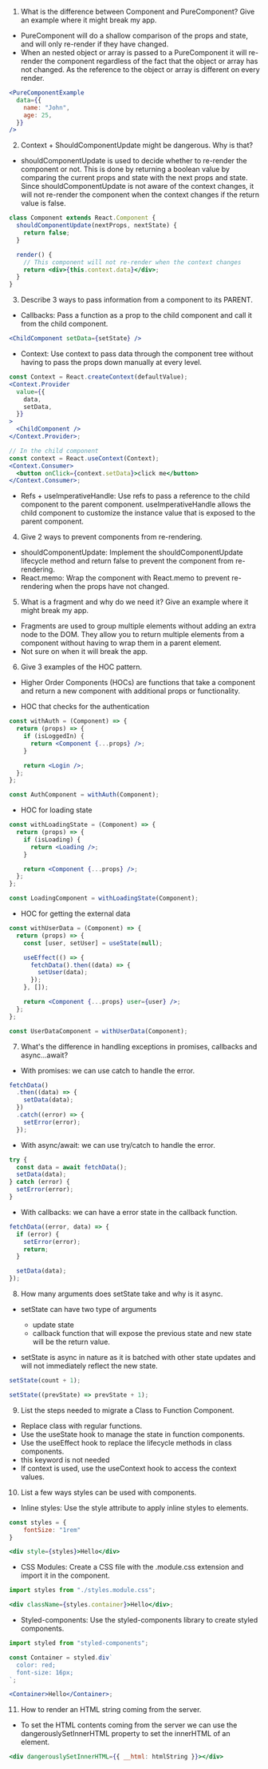 1. What is the difference between Component and PureComponent? Give an example where it might break my app.

- PureComponent will do a shallow comparison of the props and state, and will only re-render if they have changed.
- When an nested object or array is passed to a PureComponent it will re-render the component regardless of the fact that the object or array has not changed. As the reference to the object or array is different on every render.

```jsx
<PureComponentExample
  data={{
    name: "John",
    age: 25,
  }}
/>
```

2. Context + ShouldComponentUpdate might be dangerous. Why is that?

- shouldComponentUpdate is used to decide whether to re-render the component or not. This is done by returning a boolean value by comparing the current props and state with the next props and state. Since shouldComponentUpdate is not aware of the context changes, it will not re-render the component when the context changes if the return value is false.

```jsx
class Component extends React.Component {
  shouldComponentUpdate(nextProps, nextState) {
    return false;
  }

  render() {
    // This component will not re-render when the context changes
    return <div>{this.context.data}</div>;
  }
}
```

3. Describe 3 ways to pass information from a component to its PARENT.

- Callbacks: Pass a function as a prop to the child component and call it from the child component.

```jsx
<ChildComponent setData={setState} />
```

- Context: Use context to pass data through the component tree without having to pass the props down manually at every level.

```jsx
const Context = React.createContext(defaultValue);
<Context.Provider
  value={{
    data,
    setData,
  }}
>
  <ChildComponent />
</Context.Provider>;

// In the child component
const context = React.useContext(Context);
<Context.Consumer>
  <button onClick={context.setData}>click me</button>
</Context.Consumer>;
```

- Refs + useImperativeHandle: Use refs to pass a reference to the child component to the parent component. useImperativeHandle allows the child component to customize the instance value that is exposed to the parent component.

4. Give 2 ways to prevent components from re-rendering.

- shouldComponentUpdate: Implement the shouldComponentUpdate lifecycle method and return false to prevent the component from re-rendering.
- React.memo: Wrap the component with React.memo to prevent re-rendering when the props have not changed.

5. What is a fragment and why do we need it? Give an example where it might break my app.

- Fragments are used to group multiple elements without adding an extra node to the DOM. They allow you to return multiple elements from a component without having to wrap them in a parent element.
- Not sure on when it will break the app.

6. Give 3 examples of the HOC pattern.

- Higher Order Components (HOCs) are functions that take a component and return a new component with additional props or functionality.

- HOC that checks for the authentication

```jsx
const withAuth = (Component) => {
  return (props) => {
    if (isLoggedIn) {
      return <Component {...props} />;
    }

    return <Login />;
  };
};

const AuthComponent = withAuth(Component);
```

- HOC for loading state

```jsx
const withLoadingState = (Component) => {
  return (props) => {
    if (isLoading) {
      return <Loading />;
    }

    return <Component {...props} />;
  };
};

const LoadingComponent = withLoadingState(Component);
```

- HOC for getting the external data

```jsx
const withUserData = (Component) => {
  return (props) => {
    const [user, setUser] = useState(null);

    useEffect(() => {
      fetchData().then((data) => {
        setUser(data);
      });
    }, []);

    return <Component {...props} user={user} />;
  };
};

const UserDataComponent = withUserData(Component);
```

7. What's the difference in handling exceptions in promises, callbacks and async...await?

- With promises: we can use catch to handle the error.

```jsx
fetchData()
  .then((data) => {
    setData(data);
  })
  .catch((error) => {
    setError(error);
  });
```

- With async/await: we can use try/catch to handle the error.

```jsx
try {
  const data = await fetchData();
  setData(data);
} catch (error) {
  setError(error);
}
```

- With callbacks: we can have a error state in the callback function.

```jsx
fetchData((error, data) => {
  if (error) {
    setError(error);
    return;
  }

  setData(data);
});
```

8. How many arguments does setState take and why is it async.

- setState can have two type of arguments

  - update state
  - callback function that will expose the previous state and new state will be the return value.

- setState is async in nature as it is batched with other state updates and will not immediately reflect the new state.

```jsx
setState(count + 1);

setState((prevState) => prevState + 1);
```

9. List the steps needed to migrate a Class to Function Component.

- Replace class with regular functions.
- Use the useState hook to manage the state in function components.
- Use the useEffect hook to replace the lifecycle methods in class components.
- this keyword is not needed
- If context is used, use the useContext hook to access the context values.

10. List a few ways styles can be used with components.

- Inline styles: Use the style attribute to apply inline styles to elements.

```jsx
const styles = {
    fontSize: "1rem"
}

<div style={styles}>Hello</div>
```

- CSS Modules: Create a CSS file with the .module.css extension and import it in the component.

```jsx
import styles from "./styles.module.css";

<div className={styles.container}>Hello</div>;
```

- Styled-components: Use the styled-components library to create styled components.

```jsx
import styled from "styled-components";

const Container = styled.div`
  color: red;
  font-size: 16px;
`;

<Container>Hello</Container>;
```

11. How to render an HTML string coming from the server.

- To set the HTML contents coming from the server we can use the dangerouslySetInnerHTML property to set the innerHTML of an element.

```jsx
<div dangerouslySetInnerHTML={{ __html: htmlString }}></div>
```
